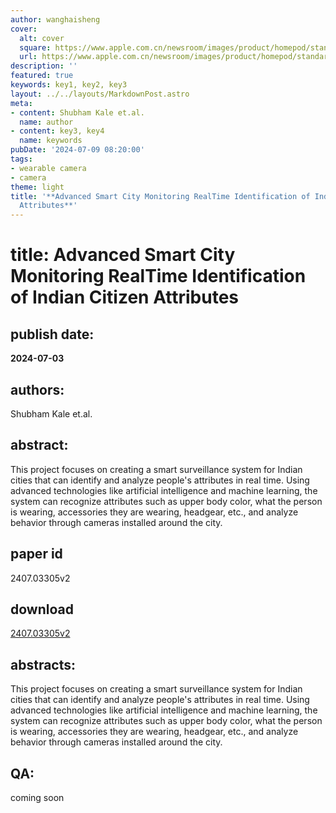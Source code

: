 ```yaml
---
author: wanghaisheng
cover:
  alt: cover
  square: https://www.apple.com.cn/newsroom/images/product/homepod/standard/Apple-HomePod-hero-230118_big.jpg.large_2x.jpg
  url: https://www.apple.com.cn/newsroom/images/product/homepod/standard/Apple-HomePod-hero-230118_big.jpg.large_2x.jpg
description: ''
featured: true
keywords: key1, key2, key3
layout: ../../layouts/MarkdownPost.astro
meta:
- content: Shubham Kale et.al.
  name: author
- content: key3, key4
  name: keywords
pubDate: '2024-07-09 08:20:00'
tags:
- wearable camera
- camera
theme: light
title: '**Advanced Smart City Monitoring RealTime Identification of Indian Citizen
  Attributes**'
---
```


# title: **Advanced Smart City Monitoring RealTime Identification of Indian Citizen Attributes** 
## publish date: 
**2024-07-03** 
## authors: 
  Shubham Kale et.al. 
## abstract: 
  This project focuses on creating a smart surveillance system for Indian cities that can identify and analyze people's attributes in real time. Using advanced technologies like artificial intelligence and machine learning, the system can recognize attributes such as upper body color, what the person is wearing, accessories they are wearing, headgear, etc., and analyze behavior through cameras installed around the city. 
## paper id
2407.03305v2
## download
[2407.03305v2](http://arxiv.org/abs/2407.03305v2)
## abstracts:
This project focuses on creating a smart surveillance system for Indian cities that can identify and analyze people's attributes in real time. Using advanced technologies like artificial intelligence and machine learning, the system can recognize attributes such as upper body color, what the person is wearing, accessories they are wearing, headgear, etc., and analyze behavior through cameras installed around the city.
## QA:
coming soon
